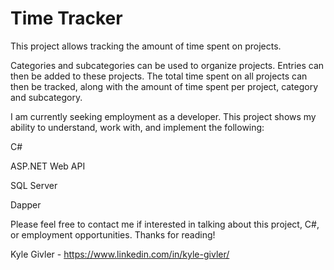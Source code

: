 # Time Tracker
This project allows tracking the amount of time spent on projects.

Categories and subcategories can be used to organize projects. Entries can then be added to these projects. The total time spent on all projects can then be tracked, along with the amount of time spent per project, category and subcategory.

I am currently seeking employment as a developer.
This project shows my ability to understand, work with, and implement the following:


C#

ASP.NET Web API

SQL Server

Dapper


Please feel free to contact me if interested in talking about this project, C#, or employment opportunities. Thanks for reading!

Kyle Givler - https://www.linkedin.com/in/kyle-givler/